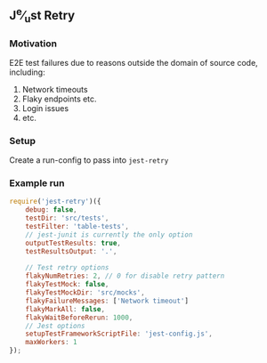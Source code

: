 ## J<sup>e</sup>&frasl;<sub>u</sub>st Retry

###  Motivation

E2E test failures due to reasons outside the domain of source code, including:

1) Network timeouts
1) Flaky endpoints etc.
1) Login issues
1) etc.

### Setup
Create a run-config to pass into `jest-retry`

### Example run
```js
require('jest-retry')({
    debug: false,
    testDir: 'src/tests',
    testFilter: 'table-tests',
    // jest-junit is currently the only option
    outputTestResults: true,
    testResultsOutput: '.',
    
    // Test retry options
    flakyNumRetries: 2, // 0 for disable retry pattern
    flakyTestMock: false,
    flakyTestMockDir: 'src/mocks',
    flakyFailureMessages: ['Network timeout']
    flakyMarkAll: false,
    flakyWaitBeforeRerun: 1000,
    // Jest options
    setupTestFrameworkScriptFile: 'jest-config.js',
    maxWorkers: 1
});
```

